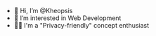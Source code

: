 - 👋 Hi, I’m @Kheopsis
- 👀 I’m interested in Web Development
- 🕵️‍♂️ I'm a "Privacy-friendly" concept enthusiast
